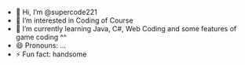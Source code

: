 - 👋 Hi, I’m @supercode221
- 👀 I’m interested in Coding of Course
- 🌱 I’m currently learning Java, C#, Web Coding and some features of game coding ^^
- 😄 Pronouns: ...
- ⚡ Fun fact: handsome

<!---
supercode221/supercode221 is a ✨ special ✨ repository because its `README.md` (this file) appears on your GitHub profile.
You can click the Preview link to take a look at your changes.
--->
